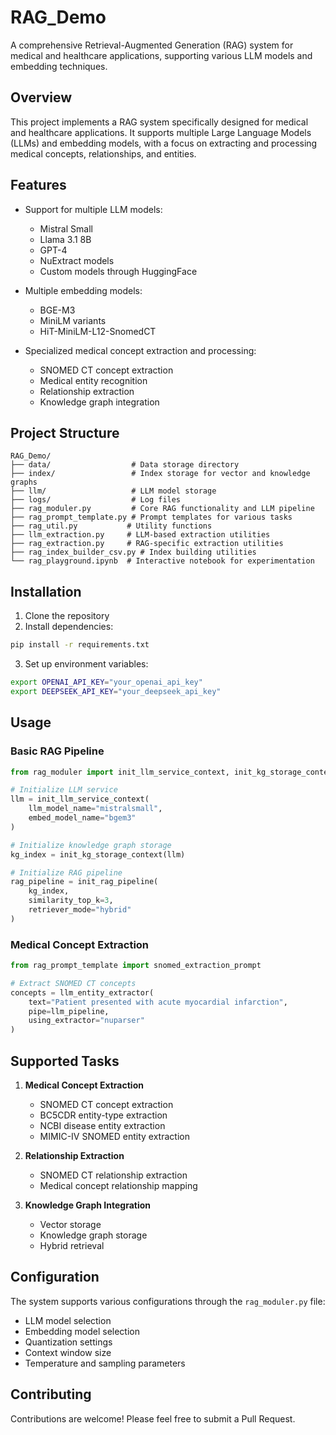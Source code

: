 # RAG_Demo

A comprehensive Retrieval-Augmented Generation (RAG) system for medical and healthcare applications, supporting various LLM models and embedding techniques.

## Overview

This project implements a RAG system specifically designed for medical and healthcare applications. It supports multiple Large Language Models (LLMs) and embedding models, with a focus on extracting and processing medical concepts, relationships, and entities.

## Features

- Support for multiple LLM models:
  - Mistral Small
  - Llama 3.1 8B
  - GPT-4
  - NuExtract models
  - Custom models through HuggingFace

- Multiple embedding models:
  - BGE-M3
  - MiniLM variants
  - HiT-MiniLM-L12-SnomedCT

- Specialized medical concept extraction and processing:
  - SNOMED CT concept extraction
  - Medical entity recognition
  - Relationship extraction
  - Knowledge graph integration

## Project Structure

```
RAG_Demo/
├── data/                  # Data storage directory
├── index/                 # Index storage for vector and knowledge graphs
├── llm/                   # LLM model storage
├── logs/                  # Log files
├── rag_moduler.py         # Core RAG functionality and LLM pipeline
├── rag_prompt_template.py # Prompt templates for various tasks
├── rag_util.py           # Utility functions
├── llm_extraction.py     # LLM-based extraction utilities
├── rag_extraction.py     # RAG-specific extraction utilities
├── rag_index_builder_csv.py # Index building utilities
└── rag_playground.ipynb  # Interactive notebook for experimentation
```

## Installation

1. Clone the repository
2. Install dependencies:
```bash
pip install -r requirements.txt
```

3. Set up environment variables:
```bash
export OPENAI_API_KEY="your_openai_api_key"
export DEEPSEEK_API_KEY="your_deepseek_api_key"
```

## Usage

### Basic RAG Pipeline

```python
from rag_moduler import init_llm_service_context, init_kg_storage_context, init_rag_pipeline

# Initialize LLM service
llm = init_llm_service_context(
    llm_model_name="mistralsmall",
    embed_model_name="bgem3"
)

# Initialize knowledge graph storage
kg_index = init_kg_storage_context(llm)

# Initialize RAG pipeline
rag_pipeline = init_rag_pipeline(
    kg_index,
    similarity_top_k=3,
    retriever_mode="hybrid"
)
```

### Medical Concept Extraction

```python
from rag_prompt_template import snomed_extraction_prompt

# Extract SNOMED CT concepts
concepts = llm_entity_extractor(
    text="Patient presented with acute myocardial infarction",
    pipe=llm_pipeline,
    using_extractor="nuparser"
)
```

## Supported Tasks

1. **Medical Concept Extraction**
   - SNOMED CT concept extraction
   - BC5CDR entity-type extraction
   - NCBI disease entity extraction
   - MIMIC-IV SNOMED entity extraction

2. **Relationship Extraction**
   - SNOMED CT relationship extraction
   - Medical concept relationship mapping

3. **Knowledge Graph Integration**
   - Vector storage
   - Knowledge graph storage
   - Hybrid retrieval

## Configuration

The system supports various configurations through the `rag_moduler.py` file:

- LLM model selection
- Embedding model selection
- Quantization settings
- Context window size
- Temperature and sampling parameters

## Contributing

Contributions are welcome! Please feel free to submit a Pull Request.